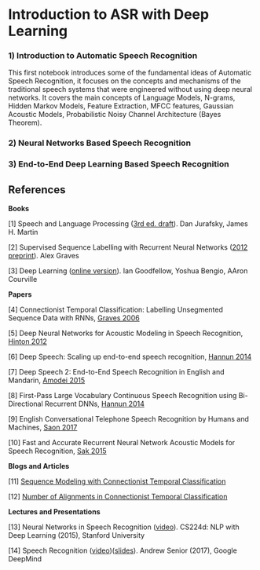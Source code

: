 Introduction to ASR with Deep Learning
======================================

### 1) Introduction to Automatic Speech Recognition

This first notebook introduces some of the fundamental ideas of Automatic Speech Recognition, it focuses on the concepts and mechanisms of the traditional speech systems that were engineered without using deep neural networks. It covers the main concepts of Language Models, N-grams, Hidden Markov Models, Feature Extraction, MFCC features, Gaussian Acoustic Models, Probabilistic Noisy Channel Architecture (Bayes Theorem).

### 2) Neural Networks Based Speech Recognition

### 3) End-to-End Deep Learning Based Speech Recognition

## References

**Books**

[1] Speech and Language Processing ([3rd ed. draft](https://web.stanford.edu/~jurafsky/slp3/)). Dan Jurafsky, James H. Martin

[2] Supervised Sequence Labelling with Recurrent Neural Networks ([2012 preprint](https://www.cs.toronto.edu/~graves/preprint.pdf)). Alex Graves

[3] Deep Learning ([online version](https://www.deeplearningbook.org/)). Ian Goodfellow, Yoshua Bengio, AAron Courville

**Papers**

[4] Connectionist Temporal Classification: Labelling Unsegmented Sequence Data with RNNs, [Graves 2006](https://www.cs.toronto.edu/~graves/icml_2006.pdf)

[5] Deep Neural Networks for Acoustic Modeling in Speech Recognition, [Hinton 2012](https://static.googleusercontent.com/media/research.google.com/en//pubs/archive/38131.pdf)

[6] Deep Speech: Scaling up end-to-end speech recognition, [Hannun 2014](https://arxiv.org/abs/1412.5567v2)

[7] Deep Speech 2: End-to-End Speech Recognition in English and Mandarin, [Amodei 2015](https://arxiv.org/abs/1512.02595v1)

[8] First-Pass Large Vocabulary Continuous Speech Recognition using Bi-Directional Recurrent DNNs, [Hannun 2014](https://arxiv.org/abs/1408.2873v2)

[9] English Conversational Telephone Speech Recognition by Humans and Machines, [Saon 2017](https://arxiv.org/abs/1703.02136v1)

[10] Fast and Accurate Recurrent Neural Network Acoustic Models for Speech Recognition, [Sak 2015](https://arxiv.org/abs/1507.06947)

**Blogs and Articles**

[11] [Sequence Modeling with Connectionist Temporal Classification](https://distill.pub/2017/ctc/)

[12] [Number of Alignments in Connectionist Temporal Classification](https://leimao.github.io/blog/CTC-Alignment-Combinations/)

**Lectures and Presentations**

[13] Neural Networks in Speech Recognition ([video](https://www.youtube.com/watch?v=6D8_4GkEWUg)). CS224d: NLP with Deep Learning (2015), Stanford University

[14] Speech Recognition ([video](https://www.youtube.com/watch?v=HyUtT_z-cms))([slides](https://github.com/oxford-cs-deepnlp-2017/lectures/blob/master/Lecture%209%20-%20Speech%20Recognition.pdf)). Andrew Senior (2017), Google DeepMind
